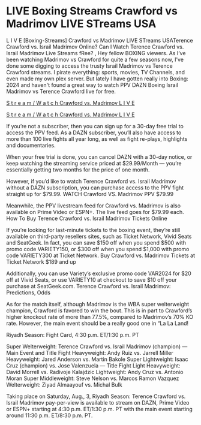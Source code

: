 # LIVE Boxing Streams Crawford vs Madrimov LIVE STreams USA

L I V E [Boxing-Streams] Crawford vs Madrimov LIVE STreams USATerence Crawford vs. Israil Madrimov Online? Can I Watch Terence Crawford vs. Israil Madrimov Live Streams fRee? , Hey fellow BOXING viewers. As I’ve been watching Madrimov vs Crawford for quite a few seasons now, I've done some digging to access the trusty Israil Madrimov vs Terence Crawford streams. I pirate everything: sports, movies, TV Channels, and even made my own plex server. But lately I have gotten really into Boxing: 2024 and haven't found a great way to watch PPV DAZN Boxing Israil Madrimov vs Terence Crawford live for free.

[S t r e a m / W a t c h Crawford vs. Madrimov L I V E](https://is.gd/RqYYD6)

[S t r e a m / W a t c h Crawford vs. Madrimov L I V E](https://is.gd/RqYYD6)

If you’re not a subscriber, then you can sign up for a 30-day free trial to access the PPV feed. As a DAZN subscriber, you’ll also have access to more than 100 live fights all year long, as well as fight re-plays, highlights and documentaries.

When your free trial is done, you can cancel DAZN with a 30-day notice, or keep watching the streaming service priced at $29.99/Month — you’re essentially getting two months for the price of one month.

However, if you’d like to watch Terence Crawford vs. Israil Madrimov without a DAZN subscription, you can purchase access to the PPV fight straight up for $79.99.
WATCH Crawford VS. Madrimov PPV $79.99	

Meanwhile, the PPV livestream feed for Crawford vs. Madrimov is also available on Prime Video or ESPN+. The live feed goes for $79.99 each.
How To Buy Terence Crawford vs. Israil Madrimov Tickets Online

If you’re looking for last-minute tickets to the boxing event, they’re still available on third-party resellers sites, such as Ticket Network, Vivid Seats and SeatGeek. In fact, you can save $150 off when you spend $500 with promo code VARIETY150, or $300 off when you spend $1,000 with promo code VARIETY300 at Ticket Network.
Buy Crawford vs. Madrimov Tickets at Ticket Network $189 and up	

Additionally, you can use Variety’s exclusive promo code VAR2024 for $20 off at Vivid Seats, or use VARIETY10 at checkout to save $10 off your purchase at SeatGeek.com.
Terence Crawford vs. Israil Madrimov: Predictions, Odds

As for the match itself, although Madrimov is the WBA super welterweight champion, Crawford is favored to win the bout. This is in part to Crawford’s higher knockout rate of more than 77.5%, compared to Madrimov’s 70% KO rate. However, the main event should be a really good one in “La La Land!

Riyadh Season: Fight Card, 4:30 p.m. ET/1:30 p.m. PT

Super Welterweight: Terence Crawford vs. Israil Madrimov (champion) — Main Event and Title Fight
Heavyweight: Andy Ruiz vs. Jarrell Miller
Heavyweight: Jared Anderson vs. Martin Bakole
Super Lightweight: Isaac Cruz (champion) vs. Jose Valenzuela — Title Fight
Light Heavyweight: David Morrell vs. Radivoje Kalajdzic
Lightweight: Andy Cruz vs. Antonio Moran
Super Middleweight: Steve Nelson vs. Marcos Ramon Vazquez
Welterweight: Ziyad Almaayouf vs. Michal Bulk

Taking place on Saturday, Aug., 3, Riyadh Season: Terence Crawford vs. Israil Madrimov pay-per-view is available to stream on DAZN, Prime Video or ESPN+ starting at 4:30 p.m. ET/1:30 p.m. PT with the main event starting around 11:30 p.m. ET/8:30 p.m. PT.
